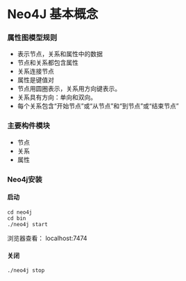 # Neo4J 基本概念

### 属性图模型规则

* 表示节点，关系和属性中的数据
* 节点和关系都包含属性
* 关系连接节点
* 属性是键值对
* 节点用圆圈表示，关系用方向键表示。
* 关系具有方向：单向和双向。
* 每个关系包含“开始节点”或“从节点”和“到节点”或“结束节点”

### 主要构件模块

* 节点
* 关系
* 属性

### Neo4j安装

#### 启动

```
cd neo4j
cd bin
./neo4j start
```

浏览器查看： localhost:7474

#### 关闭

```
./neo4j stop
```
